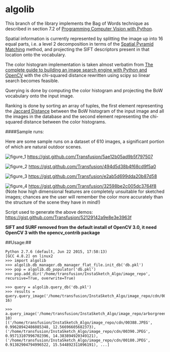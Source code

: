 algolib
=======
This branch of the library implements the Bag of Words technique as described in section 7.2 of [Programming Computer Vision with Python](http://programmingcomputervision.com/downloads/ProgrammingComputerVision_CCdraft.pdf).

Spatial information is currently represented by splitting the image up into 16 equal parts, i.e. a level 2 decomposition in terms of the [Spatial Pyramid Matching](http://www.cs.unc.edu/~lazebnik/publications/pyramid_chapter.pdf) method, and projecting the SIFT descriptors present in that location onto the vocabulary.

The color histogram implementation is taken almost verbatim from [The complete guide to building an image search engine with Python and OpenCV](http://www.pyimagesearch.com/2014/12/01/complete-guide-building-image-search-engine-python-opencv/) with the chi-squared distance rewritten using scipy so linear search becomes feasible.

Querying is done by computing the color histogram and projecting the BoW vocabulary onto the input image.

Ranking is done by sorting an array of tuples, the first element representing the [Jaccard Distance](https://www.cs.utah.edu/~jeffp/teaching/cs5955/L4-Jaccard+Shingle.pdf) between the BoW histogram of the input image and all the images in the database and the second element representing the chi-squared distance between the color histograms.

####Sample runs:

Here are some sample runs on a dataset of 610 images, a significant portion of which are natural outdoor scenes.

![figure_1](http://i.imgur.com/n3VJPA1.png)
https://gist.github.com/Transfusion/5ae12b05ad9b5f797507

![figure_2](http://i.imgur.com/K6tNOQ2.png)
https://gist.github.com/Transfusion/494d5d38b4f68cd9f5a0

![figure_3](http://i.imgur.com/8I9BPfS.png)
https://gist.github.com/Transfusion/e2ab5d699dda20b87d58

![figure_4](http://i.imgur.com/nYbZ86I.png)
https://gist.github.com/Transfusion/32598be2c005dc3764f8
(Note how high dimensional features are completely unsuitable for sketched images; chances are the user will remember the color more accurately than the structure of the scene they have in mind!)

Script used to generate the above demos:
https://gist.github.com/Transfusion/52129142a9e8e3e3963f

**SIFT and SURF removed from the default install of OpenCV 3.0, it need OpenCV 3 with the opencv_contrib package**

##Usage:##
```
Python 2.7.6 (default, Jun 22 2015, 17:58:13)
[GCC 4.8.2] on linux2
>>> import algolib
>>> algolib.db_manager.db_manager_flat_file.init_db('db.pkl')
>>> pop = algolib.db_populator('db.pkl')
>>> pop.add_dir('/home/transfusion/InstaSketch_Algo/image_repo', recursive=True, overwrite=True)

>>> query = algolib.query_db('db.pkl')
>>> results = query.query_image('/home/transfusion/InstaSketch_Algo/image_repo/cdn/00078.JPEG', 16)

>>> a.query_image('/home/transfusion/InstaSketch_Algo/image_repo/arborgreens/Image32.jpg', 10)
[('/home/transfusion/InstaSketch_Algo/image_repo/cdn/00388.JPEG', 0.99628942486085348, 12.56696605682373), ('/home/transfusion/InstaSketch_Algo/image_repo/cdn/00390.JPEG', 0.95713107996702396, 14.383894920349121), ('/home/transfusion/InstaSketch_Algo/image_repo/cdn/00180.JPEG', 0.91382904794996522, 15.544892311096191), ...]

```
